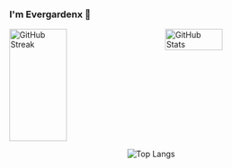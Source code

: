 ### I'm Evergardenx 👋

<div style="display: flex; justify-content: space-between;">
  <img src="https://streak-stats.demolab.com/?user=Evergardenx&theme=dark" width="45%" height="200px" alt="GitHub Streak">
  <img src="https://github-readme-stats.vercel.app/api?username=Evergardenx&show_icons=true&theme=radical" width="45%" alt="GitHub Stats">
</div>

<p align="center">
  <img src="https://github-readme-stats.vercel.app/api/top-langs/?username=Evergardenx&layout=compact" alt="Top Langs">
</p>
